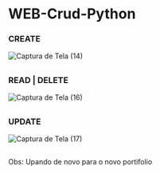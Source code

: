 # WEB-Crud-Python

### CREATE
![Captura de Tela (14)](https://user-images.githubusercontent.com/104772356/195952319-d324dc3e-bee1-45d0-9663-d84ba1956393.png)
##

### READ | DELETE
![Captura de Tela (16)](https://user-images.githubusercontent.com/104772356/195952482-2593d567-44fd-4596-81a5-46a05049b2c9.png)
##

### UPDATE
![Captura de Tela (17)](https://user-images.githubusercontent.com/104772356/195952781-17281f90-8ea5-422e-90e3-3748f048aad0.png)
##

Obs: Upando de novo para o novo portifolio

